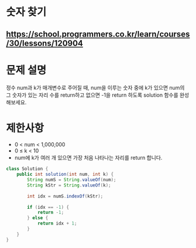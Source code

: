 # 숫자 찾기
https://school.programmers.co.kr/learn/courses/30/lessons/120904
---
# 문제 설명
정수 num과 k가 매개변수로 주어질 때, num을 이루는 숫자 중에 k가 있으면 num의 그 숫자가 있는 자리 수를 return하고 없으면 -1을 return 하도록 solution 함수를 완성해보세요.

# 제한사항
+ 0 < num < 1,000,000
+ 0 ≤ k < 10
+ num에 k가 여러 개 있으면 가장 처음 나타나는 자리를 return 합니다.
```java
class Solution {
    public int solution(int num, int k) {
        String numS = String.valueOf(num);
        String kStr = String.valueOf(k);
        
        int idx = numS.indexOf(kStr);
        
        if (idx == -1) {
            return -1;
        } else {
            return idx + 1;
        }
    }
}
```